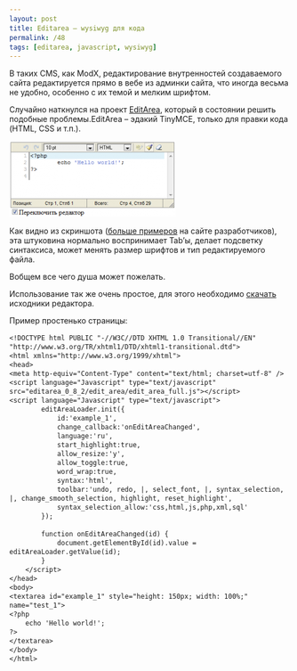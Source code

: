 ```yaml
---
layout: post
title: Editarea – wysiwyg для кода
permalink: /48
tags: [editarea, javascript, wysiwyg]
---
```


В таких CMS, как ModX, редактирование внутренностей создаваемого сайта редактируется прямо в вебе из админки сайта, что иногда весьма не удобно, особенно с их темой и мелким шрифтом.

Случайно наткнулся на проект [EditArea](http://www.cdolivet.com/index.php?page=editArea), который в состоянии решить подобные проблемы.EditArea – эдакий TinyMCE, только для правки кода (HTML, CSS и т.п.).

![screenshot](/images/wp/editareascreenshot.png)

Как видно из скриншота ([больше примеров](http://www.cdolivet.com/editarea/editarea/exemples/exemple_full.html) на сайте разработчиков), эта штуковина нормально воспринимает Tab’ы, делает подсветку синтаксиса, может менять размер шрифтов и тип редактируемого файла.

Вобщем все чего душа может пожелать.

Использование так же очень простое, для этого необходимо [скачать](http://sourceforge.net/projects/editarea/files/) исходники редактора.

Пример простенько страницы:

    <!DOCTYPE html PUBLIC "-//W3C//DTD XHTML 1.0 Transitional//EN" "http://www.w3.org/TR/xhtml1/DTD/xhtml1-transitional.dtd">
    <html xmlns="http://www.w3.org/1999/xhtml">
    <head>
    <meta http-equiv="Content-Type" content="text/html; charset=utf-8" />
    <script language="Javascript" type="text/javascript" src="editarea_0_8_2/edit_area/edit_area_full.js"></script>
    <script language="Javascript" type="text/javascript">
            editAreaLoader.init({
                id:'example_1',
                change_callback:'onEditAreaChanged',
                language:'ru',
                start_highlight:true,
                allow_resize:'y',
                allow_toggle:true,
                word_wrap:true,
                syntax:'html',
                toolbar:'undo, redo, |, select_font, |, syntax_selection, |, change_smooth_selection, highlight, reset_highlight',
                syntax_selection_allow:'css,html,js,php,xml,sql'
            });

            function onEditAreaChanged(id) {
                document.getElementById(id).value = editAreaLoader.getValue(id);
            }
        </script>
    </head>
    <body>
    <textarea id="example_1" style="height: 150px; width: 100%;" name="test_1">
    <?php
        echo 'Hello world!';
    ?>
    </textarea>
    </body>
    </html>
